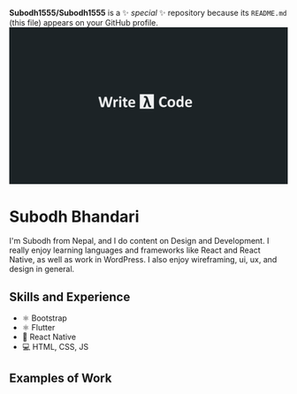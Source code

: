 
**Subodh1555/Subodh1555** is a ✨ _special_ ✨ repository because its `README.md` (this file) appears on your GitHub profile.
![Design and Development](https://github.com/Sagar1555/timalsenasagar.com.np/blob/master/img/Hdmlab.png)

# Subodh Bhandari
I'm Subodh from Nepal, and I do content on Design and Development. I really enjoy learning languages and frameworks like React and React Native, as well as work in WordPress. I also enjoy wireframing, ui, ux, and design in general. 

## Skills and Experience
* ⚛ Bootstrap
* ⚛ Flutter
* 📱 React Native
* 💻 HTML, CSS, JS

## Examples of Work
